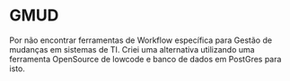 # GMUD
Por não encontrar ferramentas de Workflow específica para Gestão de mudanças em sistemas de TI. Criei uma alternativa utilizando uma ferramenta OpenSource de lowcode e banco de  dados em PostGres para isto.
